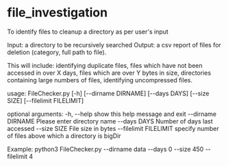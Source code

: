 # file_investigation
To identify files to cleanup a directory as per user's input

Input: a directory to be recursively searched
Output: a csv report of files for deletion (category, full path to file).

This will include: 
identifying duplicate files, 
files which have not been accessed in over X days, 
files which are over Y bytes in size,
directories containing large numbers of files, 
identifying uncompressed files.

usage: FileChecker.py [-h] [--dirname DIRNAME] [--days DAYS] [--size SIZE]
                      [--filelimit FILELIMIT]

optional arguments:
  -h, --help            show this help message and exit
  --dirname DIRNAME     Please enter directory name
  --days DAYS           Number of days last accessed
  --size SIZE           File size in bytes
  --filelimit FILELIMIT
                        specify number of files above which a directory is
                        bigDir
                        
Example: python3 FileChecker.py --dirname data --days 0 --size 450 --filelimit 4
